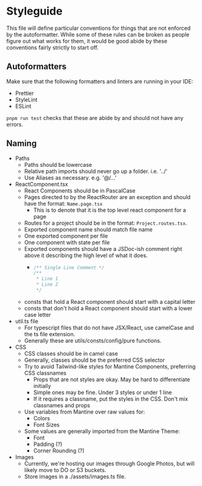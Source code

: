 # Styleguide

This file will define particular conventions for things that are not enforced by the autoformatter.
While some of these rules can be broken as people figure out what works for them, it would be good
abide by these conventions fairly strictly to start off.

## Autoformatters
Make sure that the following formatters and linters are running in your IDE:
- Prettier
- StyleLint
- ESLint

`pnpm run test` checks that these are abide by and should not have any errors.

## Naming
- Paths
  - Paths should be lowercase
  - Relative path imports should never go up a folder. i.e. '../'
  - Use Aliases as necessary. e.g. '@/...'
- ReactComponent.tsx
  - React Components should be in PascalCase
  - Pages directed to by the ReactRouter are an exception and should have the format: `Name.page.tsx`
    - This is to denote that it is the top level react component for a page
  - Routes for a project should be in the format: `Project.routes.tsx`.
  - Exported component name should match file name
  - One exported component per file
  - One component with state per file
  - Exported components should have a JSDoc-ish comment right above it describing the high level of what it does.
    - ```javascript
      /** Single Line Comment */
      /**
       * Line 1
       * Line 2
       */
      ```
  - consts that hold a React component should start with a capital letter
  - consts that don't hold a React component should start with a lower case letter
- util.ts file
  - For typescript files that do not have JSX/React, use camelCase and the ts file extension.
  - Generally these are utils/consts/config/pure functions.
- CSS
  - CSS classes should be in camel case
  - Generally, classes should be the preferred CSS selector
  - Try to avoid Tailwind-like styles for Mantine Components, preferring CSS classnames
    - Props that are not styles are okay. May be hard to differentiate initially
    - Simple ones may be fine. Under 3 styles or under 1 line
    - If it requires a classname, put the styles in the CSS. Don't mix classnames and props
  - Use variables from Mantine over raw values for:
    - Colors
    - Font Sizes
  - Some values are generally imported from the Mantine Theme:
    - Font
    - Padding (?)
    - Corner Rounding (?)
- Images
  - Currently, we're hosting our images through Google Photos, but will likely move to DO or S3 buckets.
  - Store images in a ./assets/images.ts file.
